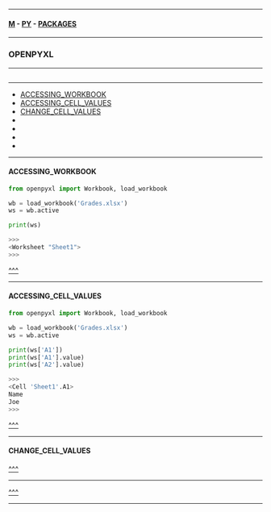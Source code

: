 
---

#### [M](https://github.com/ttltrk/TTT/blob/master/menu.md) - [PY](https://github.com/ttltrk/TTT/blob/master/PY/PY.md) - [PACKAGES](https://github.com/ttltrk/TTT/blob/master/PY/PACKAGES/PACKAGES.md)

---

### OPENPYXL

---

```

```

---

* [ACCESSING_WORKBOOK](#ACCESSING_WORKBOOK)
* [ACCESSING_CELL_VALUES](#ACCESSING_CELL_VALUES)
* [CHANGE_CELL_VALUES](#CHANGE_CELL_VALUES)
* [](#)
* [](#)
* [](#)
* [](#)

---

#### ACCESSING_WORKBOOK

```py
from openpyxl import Workbook, load_workbook

wb = load_workbook('Grades.xlsx')
ws = wb.active

print(ws)

>>>
<Worksheet "Sheet1">
>>>
```

[^^^](#OPENPYXL)

---

#### ACCESSING_CELL_VALUES

```py
from openpyxl import Workbook, load_workbook

wb = load_workbook('Grades.xlsx')
ws = wb.active

print(ws['A1'])
print(ws['A1'].value)
print(ws['A2'].value)

>>>
<Cell 'Sheet1'.A1>
Name
Joe
>>>
```

[^^^](#OPENPYXL)

---

#### CHANGE_CELL_VALUES

[^^^](#OPENPYXL)

---

[^^^](#OPENPYXL)

---
